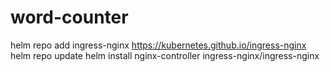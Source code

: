 # word-counter

helm repo add ingress-nginx https://kubernetes.github.io/ingress-nginx
helm repo update
helm install nginx-controller ingress-nginx/ingress-nginx
